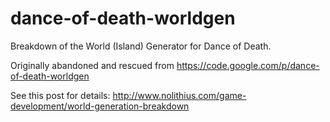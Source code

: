 # dance-of-death-worldgen

Breakdown of the World (Island) Generator for Dance of Death.

Originally abandoned and rescued from https://code.google.com/p/dance-of-death-worldgen

See this post for details: http://www.nolithius.com/game-development/world-generation-breakdown
